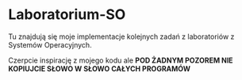 # Laboratorium-SO

Tu znajdują się moje implementacje kolejnych zadań z laboratoriów z Systemów Operacyjnych.

Czerpcie inspirację z mojego kodu ale **POD ŻADNYM POZOREM NIE KOPIUJCIE SŁOWO W SŁOWO CAŁYCH PROGRAMÓW**
